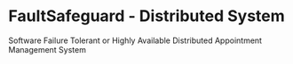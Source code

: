 # FaultSafeguard - Distributed System
Software Failure Tolerant or Highly Available
Distributed Appointment Management System
